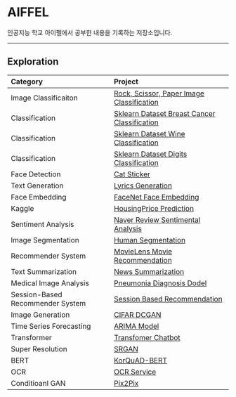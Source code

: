# AIFFEL

인공지능 학교 아이펠에서 공부한 내용을 기록하는 저장소입니다. 

---   

## Exploration
| Category | Project | 
| :-- | :-- | 
| Image Classificaiton | [Rock, Scissor, Paper Image Classification](E1/E1_Rock_Scissor_Paper_Image_Classification.ipynb)|   
| Classification | [Sklearn Dataset Breast Cancer Classification](E2/.ipynb_checkpoints/Breast_Cancer_Classification-checkpoint.ipynb)|
| Classification | [Sklearn Dataset Wine Classification](E2/.ipynb_checkpoints/Wine_Classification-checkpoint.ipynb)|
| Classification | [Sklearn Dataset Digits Classification](E2/.ipynb_checkpoints/Digits_Classification-checkpoint.ipynb)|
| Face Detection | [Cat Sticker](E3/E3_Camera_Sticker.ipynb) |   
| Text Generation | [Lyrics Generation](E4/E4_lyricist.ipynb) |  
| Face Embedding | [FaceNet Face Embedding](E5/E5_Face_Embedding.ipynb) |  
| Kaggle | [HousingPrice Prediction](E6/House%20Price%20Prediction.ipynb) | 
| Sentiment Analysis | [Naver Review Sentimental Analysis](E7/Naver%20Sentiment%20Analysis.ipynb) | 
| Image Segmentation | [Human Segmentation](E8/E8_Human_Segmentation.ipynb) |
| Recommender System | [MovieLens Movie Recommendation](E9/Movielens.ipynb) | 
| Text Summarization | [News Summarization](E10/E10_News_Summary.ipynb) | 
| Medical Image Analysis | [Pneumonia Diagnosis Dodel](E11/E11_Pneumonia_Diagnosis.ipynb) | 
| Session-Based Recommender System | [Session Based Recommendation](E12/E12_Session_Based_Recommendation.ipynb) |   
| Image Generation | [CIFAR DCGAN](E13/E13_CIFAR10_DCGAN.ipynb) | 
| Time Series Forecasting | [ARIMA Model](E14/E14_ARIMA_stock_prediction.ipynb) | 
| Transformer | [Transfomer Chatbot](E15/E15_Transformer_Chatbot.ipynb) | 
| Super Resolution | [SRGAN](E16/E16_SRGAN.ipynb) |
| BERT | [KorQuAD-BERT](E17/E17_BERT_KorQuAD.ipynb)  | 
| OCR | [OCR Service](E18/E18_OCR_models.ipynb) |   
| Conditioanl GAN | [Pix2Pix](E19/E19_Pix2Pix.ipynb) | 

